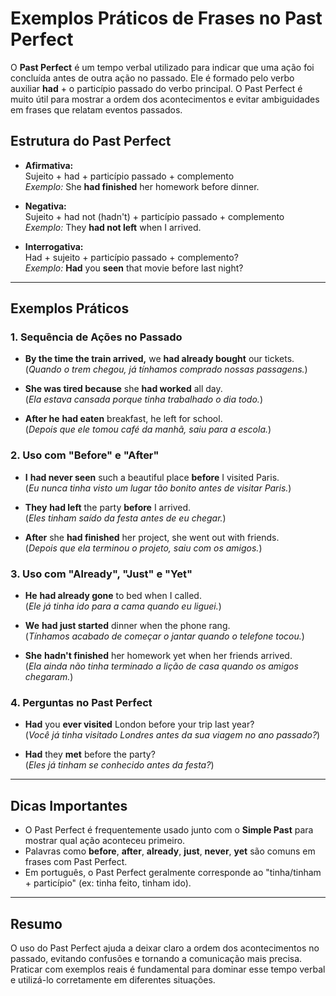 
# Exemplos Práticos de Frases no Past Perfect

O **Past Perfect** é um tempo verbal utilizado para indicar que uma ação foi concluída antes de outra ação no passado. Ele é formado pelo verbo auxiliar **had** + o particípio passado do verbo principal. O Past Perfect é muito útil para mostrar a ordem dos acontecimentos e evitar ambiguidades em frases que relatam eventos passados.

## Estrutura do Past Perfect

- **Afirmativa:**  
  Sujeito + had + particípio passado + complemento  
  _Exemplo:_ She **had finished** her homework before dinner.

- **Negativa:**  
  Sujeito + had not (hadn't) + particípio passado + complemento  
  _Exemplo:_ They **had not left** when I arrived.

- **Interrogativa:**  
  Had + sujeito + particípio passado + complemento?  
  _Exemplo:_ **Had** you **seen** that movie before last night?

---

## Exemplos Práticos

### 1. Sequência de Ações no Passado

- **By the time the train arrived,** we **had already bought** our tickets.  
  (_Quando o trem chegou, já tínhamos comprado nossas passagens._)

- **She was tired because** she **had worked** all day.  
  (_Ela estava cansada porque tinha trabalhado o dia todo._)

- **After he** **had eaten** breakfast, he left for school.  
  (_Depois que ele tomou café da manhã, saiu para a escola._)

### 2. Uso com "Before" e "After"

- **I** **had never seen** such a beautiful place **before** I visited Paris.  
  (_Eu nunca tinha visto um lugar tão bonito antes de visitar Paris._)

- **They** **had left** the party **before** I arrived.  
  (_Eles tinham saído da festa antes de eu chegar._)

- **After** she **had finished** her project, she went out with friends.  
  (_Depois que ela terminou o projeto, saiu com os amigos._)

### 3. Uso com "Already", "Just" e "Yet"

- **He** **had already gone** to bed when I called.  
  (_Ele já tinha ido para a cama quando eu liguei._)

- **We** **had just started** dinner when the phone rang.  
  (_Tínhamos acabado de começar o jantar quando o telefone tocou._)

- **She** **hadn't finished** her homework yet when her friends arrived.  
  (_Ela ainda não tinha terminado a lição de casa quando os amigos chegaram._)

### 4. Perguntas no Past Perfect

- **Had** you **ever visited** London before your trip last year?  
  (_Você já tinha visitado Londres antes da sua viagem no ano passado?_)

- **Had** they **met** before the party?  
  (_Eles já tinham se conhecido antes da festa?_)

---

## Dicas Importantes

- O Past Perfect é frequentemente usado junto com o **Simple Past** para mostrar qual ação aconteceu primeiro.
- Palavras como **before**, **after**, **already**, **just**, **never**, **yet** são comuns em frases com Past Perfect.
- Em português, o Past Perfect geralmente corresponde ao "tinha/tinham + particípio" (ex: tinha feito, tinham ido).

---

## Resumo

O uso do Past Perfect ajuda a deixar claro a ordem dos acontecimentos no passado, evitando confusões e tornando a comunicação mais precisa. Praticar com exemplos reais é fundamental para dominar esse tempo verbal e utilizá-lo corretamente em diferentes situações.

```
